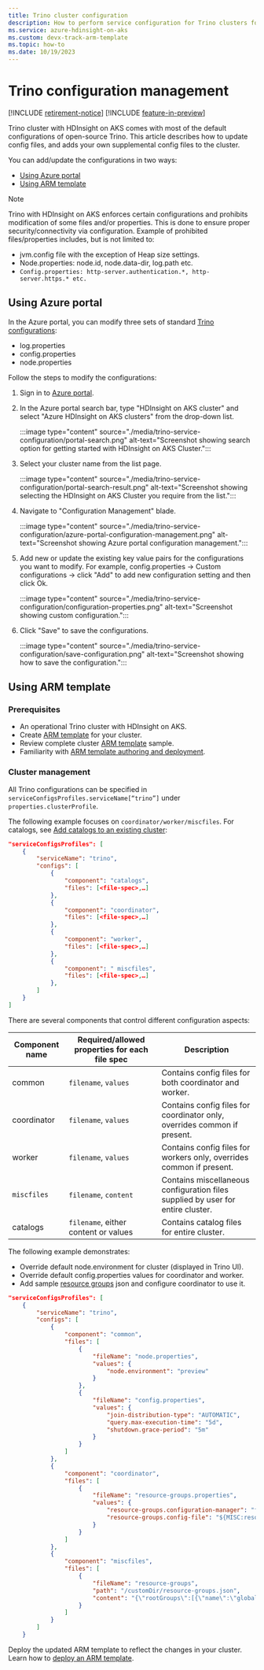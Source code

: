 ```yaml
---
title: Trino cluster configuration
description: How to perform service configuration for Trino clusters for HDInsight on AKS.
ms.service: azure-hdinsight-on-aks
ms.custom: devx-track-arm-template
ms.topic: how-to
ms.date: 10/19/2023
---
```


# Trino configuration management

[!INCLUDE [retirement-notice](../includes/retirement-notice.md)]
[!INCLUDE [feature-in-preview](../includes/feature-in-preview.md)]


Trino cluster with HDInsight on AKS comes with most of the default configurations of open-source Trino. This article describes how to update config files, and adds your own supplemental config files to the cluster.

You can add/update the configurations in two ways:

* [Using Azure portal](#using-azure-portal)
* [Using ARM template](#using-arm-template)

> [!NOTE]
> Trino with HDInsight on AKS enforces certain configurations and prohibits modification of some files and/or properties. This is done to ensure proper security/connectivity via configuration. Example of prohibited files/properties includes, but is not limited to: 
> * jvm.config file with the exception of Heap size settings.
> * Node.properties: node.id, node.data-dir, log.path etc.
> * `Config.properties: http-server.authentication.*, http-server.https.* etc.`


## Using Azure portal

In the Azure portal, you can modify three sets of standard [Trino configurations](https://trino.io/docs/current/admin/properties.html):
* log.properties
* config.properties
* node.properties

Follow the steps to modify the configurations:

1. Sign in to [Azure portal](https://portal.azure.com).
  
2. In the Azure portal search bar, type "HDInsight on AKS cluster" and select "Azure HDInsight on AKS clusters" from the drop-down list.
  
   :::image type="content" source="./media/trino-service-configuration/portal-search.png" alt-text="Screenshot showing search option for getting started with HDInsight on AKS Cluster.":::
  
3. Select your cluster name from the list page.
  
   :::image type="content" source="./media/trino-service-configuration/portal-search-result.png" alt-text="Screenshot showing selecting the HDInsight on AKS Cluster you require from the list.":::

4. Navigate to "Configuration Management" blade.

   :::image type="content" source="./media/trino-service-configuration/azure-portal-configuration-management.png" alt-text="Screenshot showing Azure portal configuration management.":::

6. Add new or update the existing key value pairs for the configurations you want to modify. For example, config.properties -> Custom configurations -> click "Add" to add new configuration setting and then click Ok.

   :::image type="content" source="./media/trino-service-configuration/configuration-properties.png" alt-text="Screenshot showing custom configuration.":::
   
8. Click "Save" to save the configurations.

   :::image type="content" source="./media/trino-service-configuration/save-configuration.png" alt-text="Screenshot showing how to save the configuration.":::
   
## Using ARM template

### Prerequisites

* An operational Trino cluster with HDInsight on AKS.
* Create [ARM template](../create-cluster-using-arm-template-script.md) for your cluster.
* Review complete cluster [ARM template](https://hdionaksresources.blob.core.windows.net/trino/samples/arm/arm-trino-config-sample.json) sample.
* Familiarity with [ARM template authoring and deployment](/azure/azure-resource-manager/templates/overview).

### Cluster management

All Trino configurations can be specified in `serviceConfigsProfiles.serviceName[“trino”]` under `properties.clusterProfile`.

The following example focuses on `coordinator/worker/miscfiles`. For catalogs, see [Add catalogs to an existing cluster](trino-add-catalogs.md):

```json
"serviceConfigsProfiles": [
    {
        "serviceName": "trino",
        "configs": [
            {
                "component": "catalogs",
                "files": [<file-spec>,…]
            },
            {
                "component": "coordinator",
                "files": [<file-spec>,…]
            },
            {
                "component": "worker",
                "files": [<file-spec>,…]
            },
            {
                "component": " miscfiles",
                "files": [<file-spec>,…]
            },
        ]
    }
]
```

There are several components that control different configuration aspects:

|Component name|Required/allowed properties for each file spec|Description|
|---|---|---|
|common|`filename`, `values`|Contains config files for both coordinator and worker.|
|coordinator|`filename`, `values`|Contains config files for coordinator only, overrides common if present.|
|worker|`filename`, `values`|Contains config files for workers only, overrides common if present.|
|`miscfiles`|`filename`, `content`|Contains miscellaneous configuration files supplied by user for entire cluster.|
|catalogs|`filename`, either content or values|Contains catalog files for entire cluster.|

The following example demonstrates:
* Override default node.environment for cluster (displayed in Trino UI).
* Override default config.properties values for coordinator and worker.
* Add sample [resource groups](https://trino.io/docs/current/admin/resource-groups.html) json and configure coordinator to use it.

```json
"serviceConfigsProfiles": [
    {
        "serviceName": "trino",
        "configs": [
            {
                "component": "common",
                "files": [
                    {
                        "fileName": "node.properties",
                        "values": {
                            "node.environment": "preview"
                        }
                    },
                    {
                        "fileName": "config.properties",
                        "values": {
                            "join-distribution-type": "AUTOMATIC",
                            "query.max-execution-time": "5d",
                            "shutdown.grace-period": "5m"
                        }
                    }
                ]                
            },
            {
                "component": "coordinator",
                "files": [
                    {
                        "fileName": "resource-groups.properties",
                        "values": {
                            "resource-groups.configuration-manager": "file",
                            "resource-groups.config-file": "${MISC:resource-groups}"
                        }                                            
                    }
                ]
            },
            {
                "component": "miscfiles",
                "files": [
                    {
                        "fileName": "resource-groups",
                        "path": "/customDir/resource-groups.json",
                        "content": "{\"rootGroups\":[{\"name\":\"global\",\"softMemoryLimit\":\"80%\",\"hardConcurrencyLimit\":100,\"maxQueued\":1000,\"schedulingPolicy\":\"weighted\",\"jmxExport\":true,\"subGroups\":[{\"name\":\"data_definition\",\"softMemoryLimit\":\"10%\",\"hardConcurrencyLimit\":5,\"maxQueued\":100,\"schedulingWeight\":1},{\"name\":\"adhoc\",\"softMemoryLimit\":\"10%\",\"hardConcurrencyLimit\":50,\"maxQueued\":1,\"schedulingWeight\":10,\"subGroups\":[{\"name\":\"other\",\"softMemoryLimit\":\"10%\",\"hardConcurrencyLimit\":2,\"maxQueued\":1,\"schedulingWeight\":10,\"schedulingPolicy\":\"weighted_fair\",\"subGroups\":[{\"name\":\"${USER}\",\"softMemoryLimit\":\"10%\",\"hardConcurrencyLimit\":1,\"maxQueued\":100}]}]}]},{\"name\":\"admin\",\"softMemoryLimit\":\"100%\",\"hardConcurrencyLimit\":50,\"maxQueued\":100,\"schedulingPolicy\":\"query_priority\",\"jmxExport\":true}],\"selectors\":[{\"group\":\"global.adhoc.other.${USER}\"}],\"cpuQuotaPeriod\":\"1h\"}"
                    }
                ]
            }
        ]
    }

```

Deploy the updated ARM template to reflect the changes in your cluster. Learn how to [deploy an ARM template](/azure/azure-resource-manager/templates/deploy-portal).
